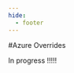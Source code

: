 ```yaml
---
hide:
  - footer
---
```


<script>
  document.title = "Overrides - Azure";
</script>
#Azure Overrides

In progress !!!!!
